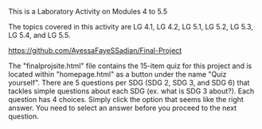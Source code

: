 This is a Laboratory Activity on Modules 4 to 5.5

The topics covered in this activity are LG 4.1, LG 4.2, LG 5.1, LG 5.2, LG 5.3, LG 5.4, and LG 5.5.

https://github.com/AyessaFayeSSadian/Final-Project

The "finalprojsite.html" file contains the 15-item quiz for this project and is located within "homepage.html" as a button under the name "Quiz yourself". There are 5 questions per SDG (SDG 2, SDG 3, and SDG 6) that tackles simple questions about each SDG (ex. what is SDG 3 about?). Each question has 4 choices. Simply click the option that seems like the right answer. You need to select an answer before you proceed to the next question.
